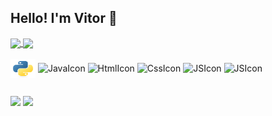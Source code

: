 ## Hello! I'm Vitor 👋


<div>
<a href="https://github.com/VituHonda">
  <img align="center" src="https://github-readme-stats.vercel.app/api?username=vituhonda&show_icons=true&theme=github_dark"/>
</a>
<a href=https://github.com/VituHonda>
  <img align="center" src="https://github-readme-stats.vercel.app/api/top-langs/?username=vituhonda&theme=github_dark"/>
</a>
</div>
  
<div style="display: inline_block"><br>
  <img align="center" alt="PythonIcon" height="30" width="40" src="https://raw.githubusercontent.com/devicons/devicon/master/icons/python/python-original.svg">
  <img align="center" alt="JavaIcon" height="30" width="40" src="https://cdn.jsdelivr.net/gh/devicons/devicon/icons/java/java-original.svg" />
  <img align="center" alt="HtmlIcon" height="30" width="40" src="https://cdn.jsdelivr.net/gh/devicons/devicon/icons/html5/html5-original.svg" />
  <img align="center" alt="CssIcon" height="30" width="40" src="https://cdn.jsdelivr.net/gh/devicons/devicon/icons/css3/css3-original.svg" />
  <img align="center" alt="JSIcon" height="30" width="40" src="https://cdn.jsdelivr.net/gh/devicons/devicon/icons/javascript/javascript-original.svg" />
  <img align="center" alt="JSIcon" height="30" width="40" src="https://cdn.jsdelivr.net/gh/devicons/devicon/icons/go/go-original.svg" />
</div>
  
##

<div> 
  <a href = "mailto:vitorutk@gmail.com"><img src="https://img.shields.io/badge/-Gmail-%23333?style=for-the-badge&logo=gmail&logoColor=white" target="_blank"></a>
  <a href="https://www.linkedin.com/in/vitorutagawatanabe/" target="_blank"><img src="https://img.shields.io/badge/-LinkedIn-%230077B5?style=for-the-badge&logo=linkedin&logoColor=white" target="_blank"></a> 
</div>

<!--
**VituHonda/VituHonda** is a ✨ _special_ ✨ repository because its `README.md` (this file) appears on your GitHub profile.

Here are some ideas to get you started:

- 🔭 I’m currently working on ...
- 🌱 I’m currently learning ...
- 👯 I’m looking to collaborate on ...
- 🤔 I’m looking for help with ...
- 💬 Ask me about ...
- 📫 How to reach me: ...
- 😄 Pronouns: ...
- ⚡ Fun fact: ...
-->
